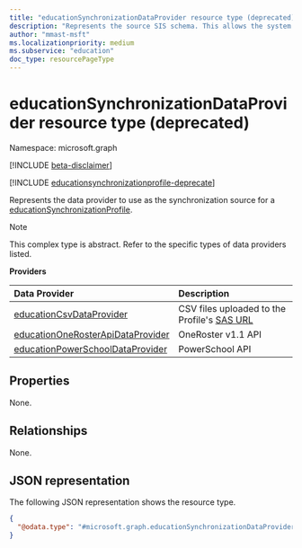 ```yaml
---
title: "educationSynchronizationDataProvider resource type (deprecated)"
description: "Represents the source SIS schema. This allows the system to know how to map the incoming data to the Microsoft Entra schema. "
author: "mmast-msft"
ms.localizationpriority: medium
ms.subservice: "education"
doc_type: resourcePageType
---
```


# educationSynchronizationDataProvider resource type (deprecated)

Namespace: microsoft.graph

[!INCLUDE [beta-disclaimer](../../includes/beta-disclaimer.md)]

[!INCLUDE [educationsynchronizationprofile-deprecate](../includes/education-deprecate-educationsynchronizationprofile.md)]

Represents the data provider to use as the synchronization source for a [educationSynchronizationProfile].

> [!NOTE]
> This complex type is abstract. Refer to the specific types of data providers listed.


**Providers**

| Data Provider                                                             | Description                                                                                        |
| :------------------------------------------------------------------------ | :------------------------------------------------------------------------------------------------- |
| [educationCsvDataProvider]                                                | CSV files uploaded to the Profile's [SAS URL](../api/educationsynchronizationprofile-uploadurl.md) |
| [educationOneRosterApiDataProvider](educationonerosterapidataprovider.md) | OneRoster v1.1 API                                                                                 |
| [educationPowerSchoolDataProvider]                                        | PowerSchool API                                                                                    |

## Properties

None.

## Relationships

None.

## JSON representation
The following JSON representation shows the resource type.
<!-- {
  "blockType": "resource",
  "@odata.type": "microsoft.graph.educationSynchronizationDataProvider"
}
-->
``` json
{
  "@odata.type": "#microsoft.graph.educationSynchronizationDataProvider"
}
```


[educationsynchronizationprofile]: educationsynchronizationprofile.md
[educationcsvdataprovider]: educationCsvDataProvider.md
[educationsynchronizationdataprovider]: educationSynchronizationDataProvider.md
[educationpowerschooldataprovider]: educationPowerSchoolDataProvider.md
[educationcsvdataprovider]: educationCsvDataProvider.md
